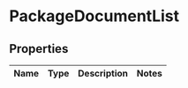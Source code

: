 
# PackageDocumentList

## Properties
Name | Type | Description | Notes
------------ | ------------- | ------------- | -------------



